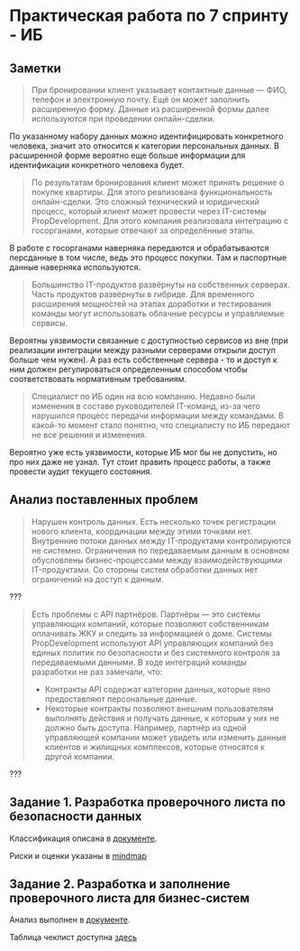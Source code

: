 # Практическая работа по 7 спринту - ИБ

## Заметки

> При бронировании клиент указывает контактные данные — ФИО, телефон и электронную почту. Ещё он может заполнить расширенную форму. Данные из расширенной формы далее используются при проведении онлайн-сделки.

По указанному набору данных можно идентифицировать конкретного человека, значит это относится к категории персональных данных.
В расширенной форме вероятно еще больше информации для идентификации конкретного человека будет.

>По результатам бронирования клиент может принять решение о покупке квартиры. Для этого реализована функциональность онлайн-сделки. Это сложный технический и юридический процесс, который клиент может провести через IT-системы PropDevelopment. Для этого компания реализовала интеграцию с госорганами, которые отвечают за определённые этапы.

В работе с госорганами наверняка передаются и обрабатываются персданные в том числе, ведь это процесс покупки. Там и паспортные данные наверняка используются.

> Большинство IT-продуктов развёрнуты на собственных серверах. Часть продуктов развёрнуты в гибриде. Для временного расширения мощностей на этапах доработки и тестирования команды могут использовать облачные ресурсы и управляемые сервисы.

Вероятны уязвимости связанные с доступностью сервисов из вне (при реализации интеграции между разными серверами открыли доступ больше чем нужен). 
А раз есть собственные сервера - то и доступ к ним должен регулироваться определенным способом чтобы соответствовать нормативным требованиям.

> Специалист по ИБ один на всю компанию. Недавно были изменения в составе руководителей IT-команд, из-за чего нарушился процесс передачи информации между командами. В какой-то момент стало понятно, что специалисту по ИБ передают не все решения и изменения.

Вероятно уже есть уязвимости, которые ИБ мог бы не допустить, но про них даже не узнал. Тут стоит править процесс работы, а также провести аудит текущего состояния.

## Анализ поставленных проблем

>Нарушен контроль данных. Есть несколько точек регистрации нового клиента, координации между этими точками нет. Внутренние потоки данных между IT-продуктами контролируются не системно. Ограничения по передаваемым данным в основном обусловлены бизнес-процессами между взаимодействующими IT-продуктами. Со стороны систем обработки данных нет ограничений на доступ к данным.

???

> Есть проблемы с API партнёров. Партнёры — это системы управляющих компаний, которые позволяют собственникам оплачивать ЖКУ и следить за информацией о доме. Системы PropDevelopment используют API управляющих компаний без единых политик по безопасности и без системного контроля за передаваемыми данными. В ходе интеграций команды разработки не раз замечали, что:
> - Контракты API содержат категории данных, которые явно предоставляют персональные данные.
> - Некоторые контракты позволяют внешним пользователям выполнять действия и получать данные, к которым у них не должно быть доступа. Например, партнёр из одной управляющей компании может увидеть или изменить данные клиентов и жилищных комплексов, которые относятся к другой компании.

???

## Задание 1. Разработка проверочного листа по безопасности данных

Классификация описана в [документе](Exc1/ANALYZE.md).

Риски и оценки указаны в [mindmap](Exc1/mindmap.drawio)

## Задание 2. Разработка и заполнение проверочного листа для бизнес-систем

Анализ выполнен в [документе](Exc2/ANALYZE.md).

Таблица чеклист доступна [здесь](Exc2/checklist.xlsx)
